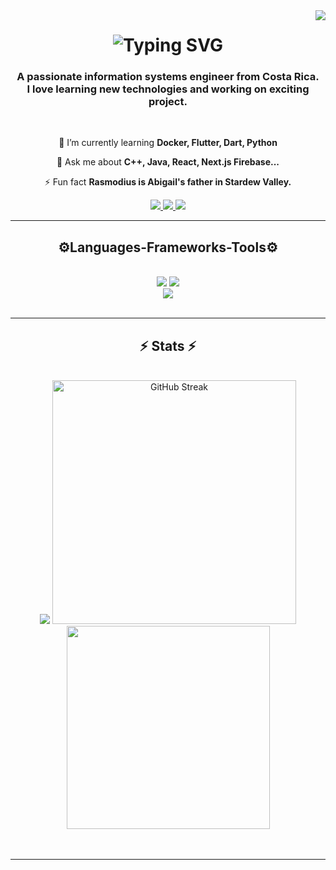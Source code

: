 <img align="right" src="https://komarev.com/ghpvc/?username=jocscriptch&label=Profile%20views&color=0e75b6&style=flat" />

<h1 align="center">
  <img src="https://readme-typing-svg.herokuapp.com?font=Righteous&size=35&duration=3000&pause=1000&color=C893EB&background=FFFFFF00&center=true&vCenter=true&random=false&width=500&height=70&lines=Hi+There!%F0%9F%91%8B;I'm+Jocsan+Ram%C3%ADrez+Chaves!" alt="Typing SVG" />
</h1>

<h3 align="center">A passionate information systems engineer from Costa Rica. <br/>
                  I love learning new technologies and working on exciting project.</h3>
<br/>

<div align="center">
  
🌱 I’m currently learning **Docker, Flutter, Dart, Python**
  
💬 Ask me about **C++, Java, React, Next.js Firebase...**

⚡ Fun fact **Rasmodius is Abigail's father in Stardew Valley.**

 </div>

 
<div align="center"> 
  <a href="mailto: jocsan.ramirez.chaves@est.una.ac.cr" target="_blank" rel="noopener noreferrer">
    <img src="https://img.shields.io/badge/Gmail-333333?style=for-the-badge&logo=gmail&logoColor=red" />
  </a>
  <a href="https://www.linkedin.com/in/jocsan-ramirez-chaves/" target="_blank" rel="noopener noreferrer">
    <img src="https://img.shields.io/badge/LinkedIn-0077B5?style=for-the-badge&logo=linkedin&logoColor=white" />
  </a>
  <a href="https://website-portfolio-tailwind-css-react-framer-motion-next.vercel.app/" target="_blank" rel="noopener noreferrer">
    <img src="https://img.shields.io/badge/Portfolio-FF5722?style=for-the-badge&logo=todoist&logoColor=white" />
  </a>
</div>
 <hr/>

 <h2 align="center">⚙️Languages-Frameworks-Tools⚙️</h2>
<br/>
<div align="center">
    <img src="https://skillicons.dev/icons?i=html,css,javascript,typescript,bootstrap,tailwind,vercel,github,figma,git" />
    <img src="https://skillicons.dev/icons?i=php,nodejs,react,nextjs,fortran,cpp,java,maven,idea,linux" /><br>
    <img src="https://skillicons.dev/icons?i=latex,netlify,vite,processing,firebase,mongodb,mysql,postgres,vscode,visualstudio" /><br>
</div>
<br/>
<hr/>

<h2 align="center">⚡ Stats ⚡</h2>
<br>
<div align="center">
     <picture>
        <source
            srcset="https://github-readme-stats.vercel.app/api?username=jocscriptch&show_icons=true&theme=react&rank_icon=github&border_radius=10&w=400"
            media="(prefers-color-scheme: dark)"/>
        <source
            srcset="https://github-readme-stats.vercel.app/api?username=jocscriptch&show_icons=true&w=400"
            media="(prefers-color-scheme: dark), (prefers-color-scheme: no-preference)"/>
        <img src="https://github-readme-stats.vercel.app/api?username=jocscriptch&show_icons=true&w=400" />
    </picture>
    <a href="https://git.io/streak-stats">
        <img width="390" src="https://streak-stats.demolab.com?user=jocscriptch&theme=react&border_radius=10&card_width=400" alt="GitHub Streak" />
    </a>
    <img width="325" align="center" src="https://github-readme-stats.vercel.app/api/top-langs?username=jocscriptch&layout=compact&theme=react&langs_count=8&card_width=400" />
</div>
<br/><br/>
<hr/>


